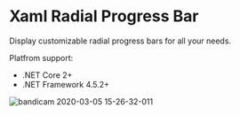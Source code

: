 # Xaml Radial Progress Bar

Display customizable radial progress bars for all your needs.

Platfrom support:
* .NET Core 2+
* .NET Framework 4.5.2+ 

![bandicam 2020-03-05 15-26-32-011](https://user-images.githubusercontent.com/5926603/75991159-58066000-5ef6-11ea-981e-e8086c069e3d.gif)
